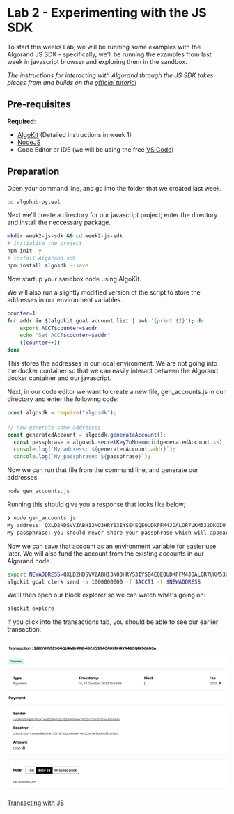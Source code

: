 # Lab 2 - Experimenting with the JS SDK

To start this weeks Lab, we will be running some examples with the Algorand JS SDK - specifically, we'll be running the examples from last week in javascript browser and exploring them in the sandbox.

*The instructions for interacting with Algorand through the JS SDK takes pieces from and builds on the [official tutorial](https://developer.algorand.org/docs/sdks/javascript/)*

## Pre-requisites

**Required**:
- [AlgoKit](https://developer.algorand.org/algokit/) (Detailed instructions in week 1)
- [NodeJS](https://nodejs.org/en)
- Code Editor or IDE (we will be using the free [VS Code](https://code.visualstudio.com/))

## Preparation
Open your command line, and go into the folder that we created last week.

```bash
cd algohub-pyteal
```

Next we'll create a directory for our javascript project; enter the directory and  install the neccessary package.

```bash
mkdir week2-js-sdk && cd week2-js-sdk
# initialise the project
npm init -y
# install Algorand sdk
npm install algosdk --save
```

Now startup your sandbox node using AlgoKit.

We will also run a slightly modified version of the script to store the addresses in our environment variables.

```bash
counter=1
for addr in $(algokit goal account list | awk '{print $2}'); do
    export ACCT$counter=$addr
    echo "Set ACCT$counter=$addr"
    ((counter++))
done
```

This stores the addresses in our local environment. We are not going into the docker container so that we can easily interact between the Algorand docker container and our javascript.

Next, in our code editor we want to create a new file, gen_accounts.js in our directory and enter the following code:

```javascript
const algosdk = require("algosdk");

// now generate some addresses
const generatedAccount = algosdk.generateAccount();
  const passphrase = algosdk.secretKeyToMnemonic(generatedAccount.sk);
  console.log(`My address: ${generatedAccount.addr}`);
  console.log(`My passphrase: ${passphrase}`);

```
Now we can run that file from the command line, and generate our addresses

```bash
node gen_accounts.js
```

Running this should give you a response that looks like below;

```bash
❯ node gen_accounts.js
My address: QXLD2HDSVVZABHI3NO3HRYS3IYSE4EQEOUDKPFM4JOALOR7UKM532OKOIU
My passphrase: you should never share your passphrase which will appear here
```

Now we can save that account as an environment variable for easier use later. We will also fund the account from the existing accounts in our Algorand node.

```bash
export NEWADDRESS=QXLD2HDSVVZABHI3NO3HRYS3IYSE4EQEOUDKPFM4JOALOR7UKM532OKOIU
algokit goal clerk send -a 1000000000 -f $ACCT1 -t $NEWADDRESS
```

We'll then open our block explorer so we can watch what's going on:

```bash
algokit explore
```

If you click into the transactions tab, you should be able to see our earlier transaction;

![transaction view](./dappflow-tx.png)

[Transacting with JS](./Transaction_with_JS.md)

